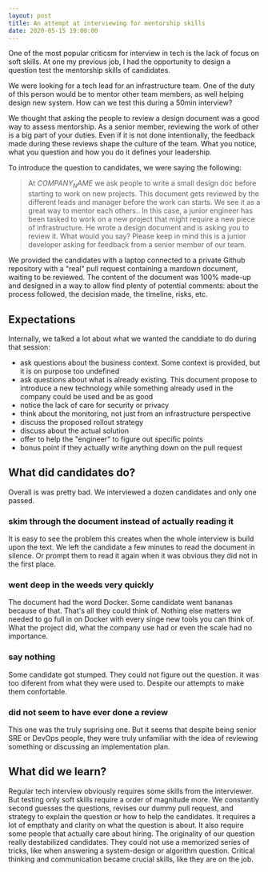 ```yaml
---
layout: post
title: An attempt at interviewing for mentorship skills
date: 2020-05-15 19:00:00
---
```



One of the most popular criticsm for interview in tech is the lack of focus on soft skills.  At one my previous job, I had the opportunity to design a question test the mentorship skills of candidates.

We were looking for a tech lead for an infrastructure team. One of the duty of this person would be to mentor other team members, as well helping design new system. How can we test this during a 50min interview?

We thought that asking the people to review a design document was a good way to assess mentorship. As a senior member, reviewing the work of other is a big part of your duties. Even if it is not done intentionally, the feedback made during these reviews shape the culture of the team. What you notice, what you question and how you do it defines your leadership.

To introduce the question to candidates, we were saying the following:

> At $COMPANY_NAME$ we ask people to write a small design doc before starting to work on new projects. This document gets reviewed by the different leads and manager before the work can starts. We see it as a great way to mentor each others.. In this case, a junior engineer has been tasked to work on a new project that might require a new piece of infrastructure. He wrote a design document and is asking you to review it. What would you say? Please keep in mind this is a junior developer asking for feedback from a senior member of our team.

We provided the candidates with a laptop connected to a private Github repository with a "real" pull request containing a mardown document, waiting to be reviewed. The content of the document was 100% made-up and designed in a way to allow find plenty of potential comments: about the process followed, the decision made, the timeline, risks, etc.


##  Expectations

Internally, we talked a lot about what we wanted the canddiate to do during that session:
- ask questions about the business context. Some context is provided, but it is on purpose too undefined
- ask questions about what is already existing. This document propose to introduce a new technology while something already used in the company could be used and be as good
- notice the lack of care for security or privacy
- think about the monitoring, not just from an infrastructure perspective
- discuss the proposed rollout strategy
- discuss about the actual solution
- offer to help the "engineer" to figure out specific points
- bonus point if they actually write anything down on the pull request

## What did candidates do?

Overall is was pretty bad. We interviewed a dozen candidates and only one passed.

### skim through the document instead of actually reading it
It is easy to see the problem this creates when the whole interview is build upon the text. We left the candidate a few minutes to read the document in silence. Or prompt them to read it again when it was obvious they did not in the first place.

### went deep in the weeds very quickly
The document had the word Docker. Some candidate went bananas because of that. That's all they could think of. Nothing else matters we needed to go full in on Docker with every singe new tools you can think of. What the project did, what the company use had or even the scale had no importance.

### say nothing
Some candidate got stumped. They could not figure out the question. it was too diferent from what they were used to. Despite our attempts to make them confortable.

### did not seem to have ever done a review
This one was the truly suprising one. But it seems that despite being senior SRE or DevOps people, they were truly unfamiliar with the idea of reviewing something or discussing an implementation plan.


## What did we learn?
Regular tech interview obviously requires some skills from the interviewer. But testing only soft skills require a order of magnitude more. We constantly second guesses the questions, revises our dummy pull request, and strategy to explain the question or how to help the candidates. It requires a lot of empthaty and clarity on what the question is about. It also require some people that actually care about hiring. 
The originality of our question really destabilized candidates. They could not use a memorized series of tricks, like when answering a system-design or algorithm question. Critical thinking and communication became crucial skills, like they are on the job.







